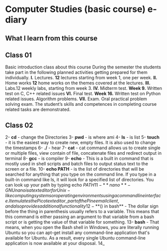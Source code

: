 # Computer Studies (basic course) e-diary
## What I learn from this course
## **Class 01**
Basic introduction class about this course 
During the semester the students take part in the following planned activities getting prepared for
them individually.
**I.** Lectures.
**12** lectures starting from week 1, one per week.
**II.** Home works
**12** home works on the themes covered at the lectures.
**III.** Labs.12 weekly labs, starting from week 3.
**IV.** Midterm test.
**Week 9.** Written test on C, C++ related issues
**VI.** Final test.
**Week 16.** Written test on Python related issues. Algorithm problems.
**VII.** Exam.
Oral practical problem solving exam. The student’s skills and competences in completing course
related tasks are demonstrated.

## **Class 02**


2- **cd** - change the Directories
3- **pwd** - is where ami
4- **ls** - is list
5- **touch** - it is the easiest way to create new, empty files. It is also used to change the timestamps
6- **./** - hear
7- **cat** - cat command allows us to create single or multiple files, view contain of file, concatenate files and redirect output in terminal
8- **gcc** - is compiler
9- **echo** - This is a built in command that is mostly used in shell scripts and batch files to output status text to the screen or a file.
10- **echo PATH** - is the list of directories that will be searched for anything that you type on the command line. If you type in a built-in command like ls, it will look for a specified list of directories. You can look up your path by typing echo $PATH
11- **nano** - GNU nano is a text editor for Unix-like computing systems or operating environments using a command line interface. It emulates the Pico text editor, part of the Pine email client, and also provides additional functionality
12- **$() in bash** - The dollar sign before the thing in parenthesis usually refers to a variable. This means that this command is either passing an argument to that variable from a bash script or is getting the value of that variable for something.
13- **bash** - That means, when you open the Bash shell in Windows, you are literally running Ubuntu so you can apt-get install any command-line application that's available for Ubuntu. As a result, every single Ubuntu command-line application is now available at your disposal.
14_

